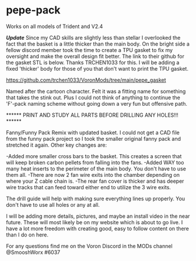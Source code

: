 # pepe-pack

Works on all models of Trident and V2.4

***Update***
Since my CAD skills are slightly less than stellar I overlooked the fact that the basket is a little thicker than the main body. On the bright side a fellow discord member took the time to create a TPU gasket to fix my oversight and make the overall design fit better. The link to their github for the gasket STL is below. Thanks TRCHEN1033 for this. I will be adding a fixed 'thicker' body for those of you that don't want to print the TPU gasket.

https://github.com/trchen1033/VoronMods/tree/main/pepe_gasket

Named after the cartoon character. Felt it was a fitting name for something that takes the stink out. Plus I could not think of anything to continue the 'F'-pack naming scheme without going down a very fun but offensive path. 

****** PRINT AND STUDY ALL PARTS BEFORE DRILLING ANY HOLES!!! ******

Fanny/Funny Pack Remix with updated basket. I could not get a CAD file from the funny pack project so I took the smaller original fanny pack and stretched it again. Other key changes are:
  
  -Added more smaller cross bars to the basket. This creates a screen that will keep broken carbon pellets from falling into the fans.
  -Added WAY too many heat inserts to the perimeter of the main body. You don't have to use them all.
  -There are now 2 fan wire exits into the chamber depending on where your Z cable chain is.
  -The rear fan cover is thicker and has deeper wire tracks that can feed toward either end to utilize the 3 wire exits.

The drill guide will help with making sure everything lines up properly. You don't have to use all holes or any at all.

I will be adding more details, pictures, and maybe an install video in the near future. These will most likely be on my website which is about to go live. I have a lot more freedom with creating good, easy to follow content on there than I do on here.


For any questions find me on the Voron Discord in the MODs channel @SmooshWorx #6037
